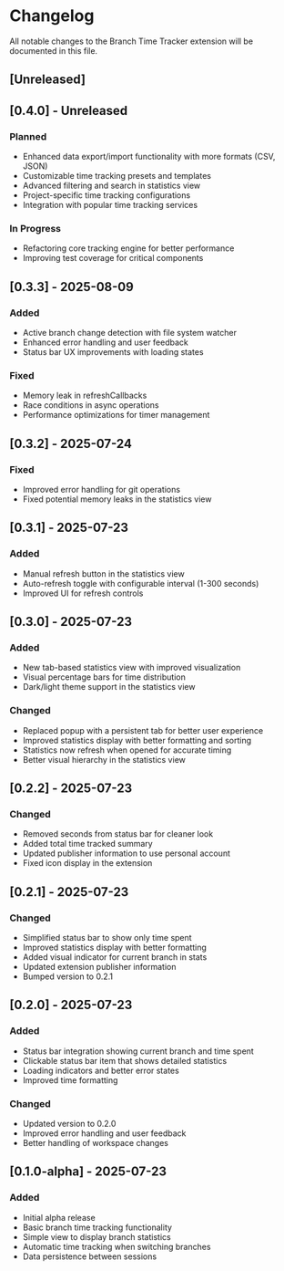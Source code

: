 # Changelog

All notable changes to the Branch Time Tracker extension will be documented in this file.

## [Unreleased]

## [0.4.0] - Unreleased

### Planned

- Enhanced data export/import functionality with more formats (CSV, JSON)
- Customizable time tracking presets and templates
- Advanced filtering and search in statistics view
- Project-specific time tracking configurations
- Integration with popular time tracking services

### In Progress

- Refactoring core tracking engine for better performance
- Improving test coverage for critical components


## [0.3.3] - 2025-08-09

### Added

- Active branch change detection with file system watcher
- Enhanced error handling and user feedback
- Status bar UX improvements with loading states

### Fixed

- Memory leak in refreshCallbacks
- Race conditions in async operations
- Performance optimizations for timer management

## [0.3.2] - 2025-07-24

### Fixed

- Improved error handling for git operations
- Fixed potential memory leaks in the statistics view

## [0.3.1] - 2025-07-23

### Added

- Manual refresh button in the statistics view
- Auto-refresh toggle with configurable interval (1-300 seconds)
- Improved UI for refresh controls

## [0.3.0] - 2025-07-23

### Added

- New tab-based statistics view with improved visualization
- Visual percentage bars for time distribution
- Dark/light theme support in the statistics view

### Changed

- Replaced popup with a persistent tab for better user experience
- Improved statistics display with better formatting and sorting
- Statistics now refresh when opened for accurate timing
- Better visual hierarchy in the statistics view

## [0.2.2] - 2025-07-23

### Changed

- Removed seconds from status bar for cleaner look
- Added total time tracked summary
- Updated publisher information to use personal account
- Fixed icon display in the extension

## [0.2.1] - 2025-07-23

### Changed

- Simplified status bar to show only time spent
- Improved statistics display with better formatting
- Added visual indicator for current branch in stats
- Updated extension publisher information
- Bumped version to 0.2.1

## [0.2.0] - 2025-07-23

### Added

- Status bar integration showing current branch and time spent
- Clickable status bar item that shows detailed statistics
- Loading indicators and better error states
- Improved time formatting

### Changed

- Updated version to 0.2.0
- Improved error handling and user feedback
- Better handling of workspace changes

## [0.1.0-alpha] - 2025-07-23

### Added

- Initial alpha release
- Basic branch time tracking functionality
- Simple view to display branch statistics
- Automatic time tracking when switching branches
- Data persistence between sessions
